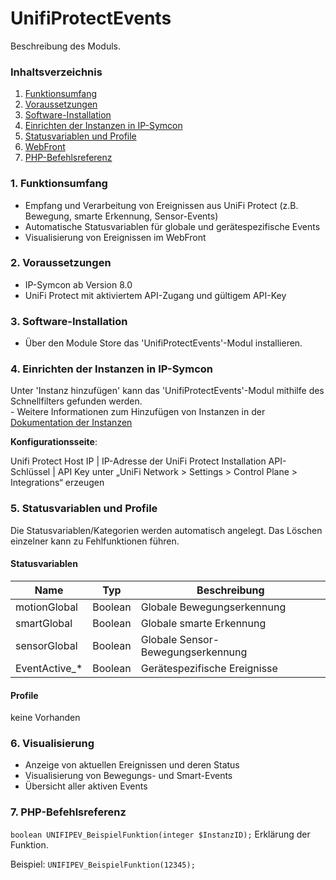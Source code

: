 # UnifiProtectEvents
Beschreibung des Moduls.

### Inhaltsverzeichnis

1. [Funktionsumfang](#1-funktionsumfang)
2. [Voraussetzungen](#2-voraussetzungen)
3. [Software-Installation](#3-software-installation)
4. [Einrichten der Instanzen in IP-Symcon](#4-einrichten-der-instanzen-in-ip-symcon)
5. [Statusvariablen und Profile](#5-statusvariablen-und-profile)
6. [WebFront](#6-webfront)
7. [PHP-Befehlsreferenz](#7-php-befehlsreferenz)

### 1. Funktionsumfang

* Empfang und Verarbeitung von Ereignissen aus UniFi Protect (z.B. Bewegung, smarte Erkennung, Sensor-Events)
* Automatische Statusvariablen für globale und gerätespezifische Events
* Visualisierung von Ereignissen im WebFront

### 2. Voraussetzungen

- IP-Symcon ab Version 8.0
- UniFi Protect mit aktiviertem API-Zugang und gültigem API-Key

### 3. Software-Installation

* Über den Module Store das 'UnifiProtectEvents'-Modul installieren.

### 4. Einrichten der Instanzen in IP-Symcon

 Unter 'Instanz hinzufügen' kann das 'UnifiProtectEvents'-Modul mithilfe des Schnellfilters gefunden werden.  
	- Weitere Informationen zum Hinzufügen von Instanzen in der [Dokumentation der Instanzen](https://www.symcon.de/service/dokumentation/konzepte/instanzen/#Instanz_hinzufügen)

__Konfigurationsseite__:

Unifi Protect Host IP | IP-Adresse der UniFi Protect Installation
API-Schlüssel         | API Key unter „UniFi Network > Settings > Control Plane > Integrations“ erzeugen

### 5. Statusvariablen und Profile

Die Statusvariablen/Kategorien werden automatisch angelegt. Das Löschen einzelner kann zu Fehlfunktionen führen.

#### Statusvariablen

Name             | Typ     | Beschreibung
---------------- | ------- | ------------
motionGlobal     | Boolean | Globale Bewegungserkennung
smartGlobal      | Boolean | Globale smarte Erkennung
sensorGlobal     | Boolean | Globale Sensor-Bewegungserkennung
EventActive_*    | Boolean | Gerätespezifische Ereignisse

#### Profile

keine Vorhanden

### 6. Visualisierung

- Anzeige von aktuellen Ereignissen und deren Status
- Visualisierung von Bewegungs- und Smart-Events
- Übersicht aller aktiven Events

### 7. PHP-Befehlsreferenz

`boolean UNIFIPEV_BeispielFunktion(integer $InstanzID);`
Erklärung der Funktion.

Beispiel:
`UNIFIPEV_BeispielFunktion(12345);`
